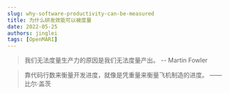 ```yaml
---
slug: why-software-productivity-can-be-measured
title: 为什么研发效能可以被度量
date: 2022-05-25
authors: jinglei
tags: [OpenMARI]
---
```


> 我们无法度量生产力的原因是我们无法度量产出。
> -- Martin Fowler

> 靠代码行数来衡量开发进度，就像是凭重量来衡量飞机制造的进度。
> ——比尔·盖茨

<!--truncate-->